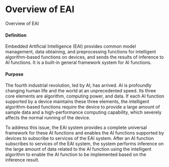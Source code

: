 Overview of EAI
===============

Overview of EAI

#### Definition

Embedded Artificial Intelligence (EAI) provides common model management, data obtaining, and preprocessing functions for intelligent algorithm-based functions on devices, and sends the results of inference to AI functions. It is a built-in general framework system for AI functions.


#### Purpose

The fourth industrial revolution, led by AI, has arrived. AI is profoundly changing human life and the world at an unprecedented speed. Its three core elements are algorithm, computing power, and data. If each AI function supported by a device maintains these three elements, the intelligent algorithm-based functions require the device to provide a large amount of sample data and a high-performance computing capability, which severely affects the normal running of the device.

To address this issue, the EAI system provides a complete universal framework for these AI functions and enables the AI functions supported by devices to subscribe to services of the EAI system. After an AI function subscribes to services of the EAI system, the system performs inference on the large amount of data related to the AI function using the intelligent algorithm to enable the AI function to be implemented based on the inference result.